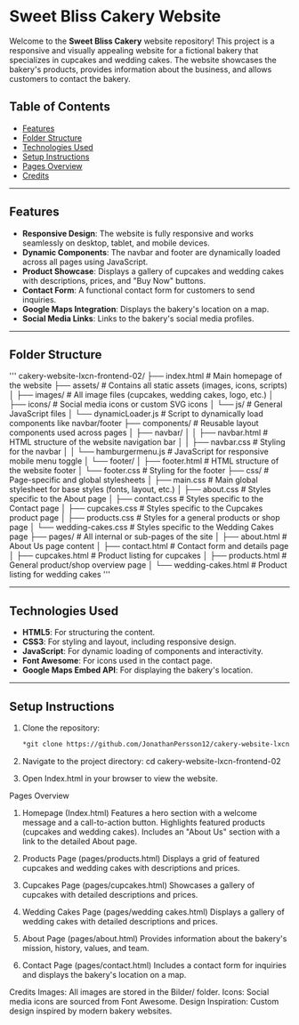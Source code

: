 # Sweet Bliss Cakery Website

Welcome to the **Sweet Bliss Cakery** website repository! 
This project is a responsive and visually appealing website for a fictional bakery that specializes in cupcakes and wedding cakes. 
The website showcases the bakery's products, provides information about the business, and allows customers to contact the bakery.

## Table of Contents

- [Features](#features)
- [Folder Structure](#folder-structure)
- [Technologies Used](#technologies-used)
- [Setup Instructions](#setup-instructions)
- [Pages Overview](#pages-overview)
- [Credits](#credits)

---

## Features

- **Responsive Design**: The website is fully responsive and works seamlessly on desktop, tablet, and mobile devices.
- **Dynamic Components**: The navbar and footer are dynamically loaded across all pages using JavaScript.
- **Product Showcase**: Displays a gallery of cupcakes and wedding cakes with descriptions, prices, and "Buy Now" buttons.
- **Contact Form**: A functional contact form for customers to send inquiries.
- **Google Maps Integration**: Displays the bakery's location on a map.
- **Social Media Links**: Links to the bakery's social media profiles.

---

## Folder Structure
'''
cakery-website-lxcn-frontend-02/
├── index.html                # Main homepage of the website
├── assets/                   # Contains all static assets (images, icons, scripts)
│   ├── images/               # All image files (cupcakes, wedding cakes, logo, etc.)
│   ├── icons/                # Social media icons or custom SVG icons
│   └── js/                   # General JavaScript files
│       └── dynamicLoader.js  # Script to dynamically load components like navbar/footer
├── components/               # Reusable layout components used across pages
│   ├── navbar/
│   │   ├── navbar.html       # HTML structure of the website navigation bar
│   │   ├── navbar.css        # Styling for the navbar
│   │   └── hamburgermenu.js  # JavaScript for responsive mobile menu toggle
│   └── footer/
│       ├── footer.html       # HTML structure of the website footer
│       └── footer.css        # Styling for the footer
├── css/                      # Page-specific and global stylesheets
│   ├── main.css              # Main global stylesheet for base styles (fonts, layout, etc.)
│   ├── about.css             # Styles specific to the About page
│   ├── contact.css           # Styles specific to the Contact page
│   ├── cupcakes.css          # Styles specific to the Cupcakes product page
│   ├── products.css          # Styles for a general products or shop page
│   └── wedding-cakes.css     # Styles specific to the Wedding Cakes page
├── pages/                    # All internal or sub-pages of the site
│   ├── about.html            # About Us page content
│   ├── contact.html          # Contact form and details page
│   ├── cupcakes.html         # Product listing for cupcakes
│   ├── products.html         # General product/shop overview page
│   └── wedding-cakes.html    # Product listing for wedding cakes
'''

---

## Technologies Used

- **HTML5**: For structuring the content.
- **CSS3**: For styling and layout, including responsive design.
- **JavaScript**: For dynamic loading of components and interactivity.
- **Font Awesome**: For icons used in the contact page.
- **Google Maps Embed API**: For displaying the bakery's location.

---

## Setup Instructions

1. Clone the repository:
   ```bash
   *git clone https://github.com/JonathanPersson12/cakery-website-lxcn-frontend-02.git*

2. Navigate to the project directory:
cd cakery-website-lxcn-frontend-02

3. Open Index.html in your browser to view the website.

Pages Overview
1. Homepage (Index.html)
Features a hero section with a welcome message and a call-to-action button.
Highlights featured products (cupcakes and wedding cakes).
Includes an "About Us" section with a link to the detailed About page.

2. Products Page (pages/products.html)
Displays a grid of featured cupcakes and wedding cakes with descriptions and prices.

3. Cupcakes Page (pages/cupcakes.html)
Showcases a gallery of cupcakes with detailed descriptions and prices.

4. Wedding Cakes Page (pages/wedding cakes.html)
Displays a gallery of wedding cakes with detailed descriptions and prices.

5. About Page (pages/about.html)
Provides information about the bakery's mission, history, values, and team.

6. Contact Page (pages/contact.html)
Includes a contact form for inquiries and displays the bakery's location on a map.

Credits
Images: All images are stored in the Bilder/ folder.
Icons: Social media icons are sourced from Font Awesome.
Design Inspiration: Custom design inspired by modern bakery websites.
